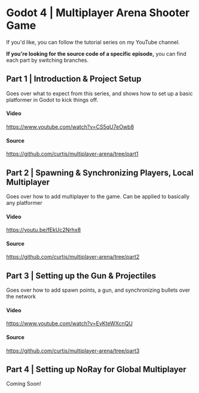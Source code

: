 # Godot 4 | Multiplayer Arena Shooter Game
If you'd like, you can follow the tutorial series on my YouTube channel.

**If you're looking for the source code of a specific episode,** you can find each part by switching branches.

## Part 1 | Introduction & Project Setup
Goes over what to expect from this series, and shows how to set up a basic platformer in Godot to kick things off.
#### Video
https://www.youtube.com/watch?v=CS5qU7eOwb8

#### Source
https://github.com/curtjs/multiplayer-arena/tree/part1

## Part 2 | Spawning & Synchronizing Players, Local Multiplayer
Goes over how to add multiplayer to the game. Can be applied to basically any platformer
#### Video
https://youtu.be/fEkUc2Nrhx8
#### Source
https://github.com/curtjs/multiplayer-arena/tree/part2

## Part 3 | Setting up the Gun & Projectiles
Goes over how to add spawn points, a gun, and synchronizing bullets over the network
#### Video
https://www.youtube.com/watch?v=EvKteWXcnQU
#### Source
https://github.com/curtjs/multiplayer-arena/tree/part3

## Part 4 | Setting up NoRay for Global Multiplayer
Coming Soon!
